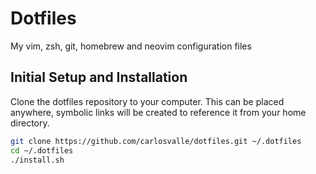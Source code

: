 # Dotfiles
My vim, zsh, git, homebrew and neovim configuration files

## Initial Setup and Installation

Clone the dotfiles repository to your computer. This can be placed anywhere, symbolic links will be created to reference it from your home directory.

```bash
git clone https://github.com/carlosvalle/dotfiles.git ~/.dotfiles
cd ~/.dotfiles
./install.sh
```